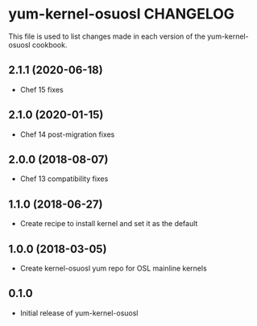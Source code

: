 yum-kernel-osuosl CHANGELOG
===========================
This file is used to list changes made in each version of the
yum-kernel-osuosl cookbook.

2.1.1 (2020-06-18)
------------------
- Chef 15 fixes

2.1.0 (2020-01-15)
------------------
- Chef 14 post-migration fixes

2.0.0 (2018-08-07)
------------------
- Chef 13 compatibility fixes

1.1.0 (2018-06-27)
------------------
- Create recipe to install kernel and set it as the default

1.0.0 (2018-03-05)
------------------
- Create kernel-osuosl yum repo for OSL mainline kernels

0.1.0
-----
- Initial release of yum-kernel-osuosl

